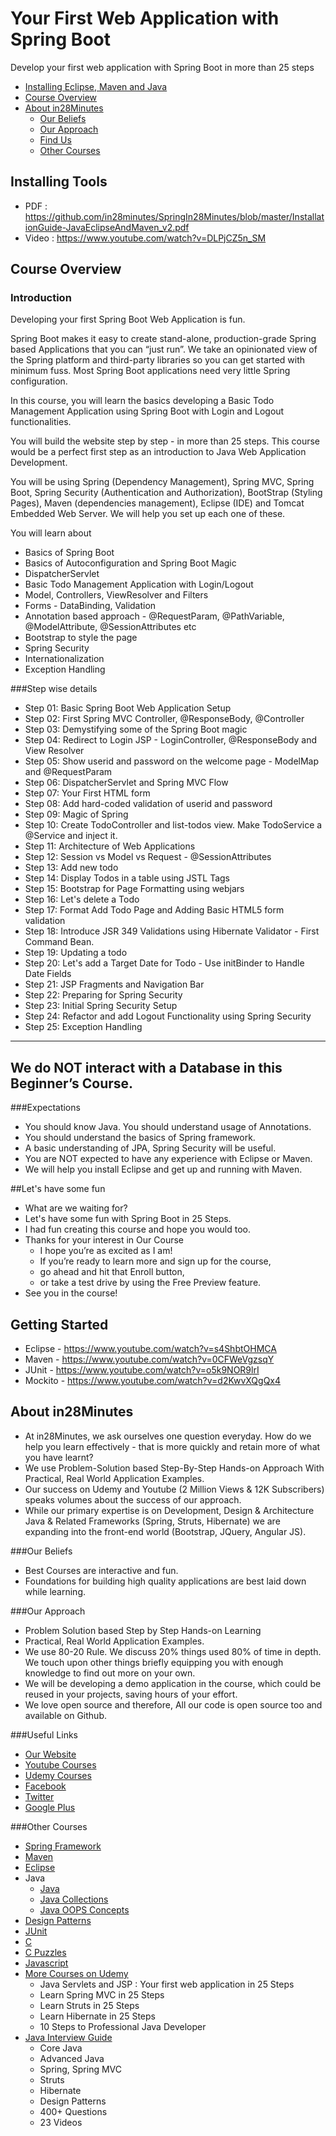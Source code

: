 # Your First Web Application with Spring Boot
Develop your first web application with Spring Boot in more than 25 steps
* [Installing Eclipse, Maven and Java](#installing-tools)
* [Course Overview](#course-overview)
* [About in28Minutes](#about-in28minutes)
  - [Our Beliefs](#our-beliefs)
  - [Our Approach](#our-approach)
  - [Find Us](#useful-links)
  - [Other Courses](#other-courses)

## Installing Tools
- PDF : https://github.com/in28minutes/SpringIn28Minutes/blob/master/InstallationGuide-JavaEclipseAndMaven_v2.pdf
- Video : https://www.youtube.com/watch?v=DLPjCZ5n_SM

## Course Overview

### Introduction
Developing your first Spring Boot Web Application is fun.

Spring Boot makes it easy to create stand-alone, production-grade Spring based Applications that you can “just run”. We take an opinionated view of the Spring platform and third-party libraries so you can get started with minimum fuss. Most Spring Boot applications need very little Spring configuration.

In this course, you will learn the basics developing a Basic Todo Management Application using Spring Boot with Login and Logout functionalities.

You will build the website step by step - in more than 25 steps. This course would be a perfect first step as an introduction to Java Web Application Development.

You will be using Spring (Dependency Management), Spring MVC, Spring Boot, Spring Security (Authentication and Authorization), BootStrap (Styling Pages), Maven (dependencies management), Eclipse (IDE) and Tomcat Embedded Web Server. We will help you set up each one of these.

You will learn about
- Basics of Spring Boot
- Basics of Autoconfiguration and Spring Boot Magic
- DispatcherServlet
- Basic Todo Management Application with Login/Logout
- Model, Controllers, ViewResolver and Filters
- Forms - DataBinding, Validation
- Annotation based approach - @RequestParam, @PathVariable, @ModelAttribute, @SessionAttributes etc
- Bootstrap to style the page
- Spring Security
- Internationalization
- Exception Handling

###Step wise details
- Step 01: Basic Spring Boot Web Application Setup
- Step 02: First Spring MVC Controller, @ResponseBody, @Controller
- Step 03: Demystifying some of the Spring Boot magic
- Step 04: Redirect to Login JSP - LoginController, @ResponseBody and View Resolver
- Step 05: Show userid and password on the welcome page - ModelMap and @RequestParam
- Step 06: DispatcherServlet and Spring MVC Flow
- Step 07: Your First HTML form
- Step 08: Add hard-coded validation of userid and password
- Step 09: Magic of Spring
- Step 10: Create TodoController and list-todos view. Make TodoService a @Service and inject it.
- Step 11: Architecture of Web Applications
- Step 12: Session vs Model vs Request - @SessionAttributes
- Step 13: Add new todo
- Step 14: Display Todos in a table using JSTL Tags
- Step 15: Bootstrap for Page Formatting using webjars
- Step 16: Let's delete a Todo
- Step 17: Format Add Todo Page and Adding Basic HTML5 form validation
- Step 18: Introduce JSR 349 Validations using Hibernate Validator - First Command Bean.
- Step 19: Updating a todo
- Step 20: Let's add a Target Date for Todo - Use initBinder to Handle Date Fields
- Step 21: JSP Fragments and Navigation Bar
- Step 22: Preparing for Spring Security
- Step 23: Initial Spring Security Setup
- Step 24: Refactor and add Logout Functionality using Spring Security
- Step 25: Exception Handling
---
We do NOT interact with a Database in this Beginner’s Course. 
---

###Expectations
- You should know Java. You should understand usage of Annotations.
- You should understand the basics of Spring framework.
- A basic understanding of JPA, Spring Security will be useful.
- You are NOT expected to have any experience with Eclipse or Maven.
- We will help you install Eclipse and get up and running with Maven.

##Let's have some fun
- What are we waiting for?
- Let's have some fun with Spring Boot in 25 Steps.
- I had fun creating this course and hope you would too.
- Thanks for your interest in Our Course 
  - I hope you’re as excited as I am!  
  - If you’re ready to learn more and sign up for the course, 
  - go ahead and hit that Enroll button, 
  - or take a test drive by using the Free Preview feature.  
- See you in the course!

## Getting Started
- Eclipse - https://www.youtube.com/watch?v=s4ShbtOHMCA
- Maven - https://www.youtube.com/watch?v=0CFWeVgzsqY
- JUnit - https://www.youtube.com/watch?v=o5k9NOR9lrI
- Mockito - https://www.youtube.com/watch?v=d2KwvXQgQx4

## About in28Minutes
- At in28Minutes, we ask ourselves one question everyday. How do we help you learn effectively - that is more quickly and retain more of what you have learnt?
- We use Problem-Solution based Step-By-Step Hands-on Approach With Practical, Real World Application Examples. 
- Our success on Udemy and Youtube (2 Million Views & 12K Subscribers) speaks volumes about the success of our approach.
- While our primary expertise is on Development, Design & Architecture Java & Related Frameworks (Spring, Struts, Hibernate) we are expanding into the front-end world (Bootstrap, JQuery, Angular JS). 

###Our Beliefs
- Best Courses are interactive and fun.
- Foundations for building high quality applications are best laid down while learning.

###Our Approach
- Problem Solution based Step by Step Hands-on Learning
- Practical, Real World Application Examples.
- We use 80-20 Rule. We discuss 20% things used 80% of time in depth. We touch upon other things briefly equipping you with enough knowledge to find out more on your own. 
- We will be developing a demo application in the course, which could be reused in your projects, saving hours of your effort.
- We love open source and therefore, All our code is open source too and available on Github.

###Useful Links
- [Our Website](http://www.in28minutes.com)
- [Youtube Courses](https://www.youtube.com/user/rithustutorials/playlists)
- [Udemy Courses](https://www.udemy.com/user/in28minutes/)
- [Facebook](http://facebook.com/in28minutes)
- [Twitter](http://twitter.com/in28minutes)
- [Google Plus](https://plus.google.com/u/3/110861829188024231119)

###Other Courses
- [Spring Framework](https://www.udemy.com/spring-tutorial-for-beginners/)
- [Maven](http://www.in28minutes.com/p/maven-tutorial-for-beginners.html)
- [Eclipse](http://www.in28minutes.com/p/eclipse-java-video-tutorial.html)
- Java
  * [Java](https://www.youtube.com/watch?v=Y4ftqcYVh5I&list=PLE0D4634AE2DFA591&index=1)
  * [Java Collections](http://www.in28minutes.com/p/java-collections-framework-video.html)
  * [Java OOPS Concepts](https://www.udemy.com/learn-object-oriented-programming-in-java/) 
- [Design Patterns](http://www.in28minutes.com/p/design-patterns-tutorial.html)
- [JUnit](https://www.udemy.com/junit-tutorial-for-beginners-with-java-examples/)
- [C](https://www.udemy.com/c-tutorial-for-beginners-with-puzzles/)
- [C Puzzles](https://www.udemy.com/c-puzzles-for-beginners/)
- [Javascript](https://www.youtube.com/watch?v=6TZdD-FR6CY)
- [More Courses on Udemy](https://www.udemy.com/user/in28minutes/)
  * Java Servlets and JSP : Your first web application in 25 Steps
  * Learn Spring MVC in 25 Steps 
  * Learn Struts in 25 Steps 
  * Learn Hibernate in 25 Steps
  * 10 Steps to Professional Java Developer
- [Java Interview Guide](http://www.in28minutes.com/p/buy-our-java-interview-guide.html)
  * Core Java
  * Advanced Java
  * Spring, Spring MVC
  * Struts
  * Hibernate
  * Design Patterns
  * 400+ Questions
  * 23 Videos